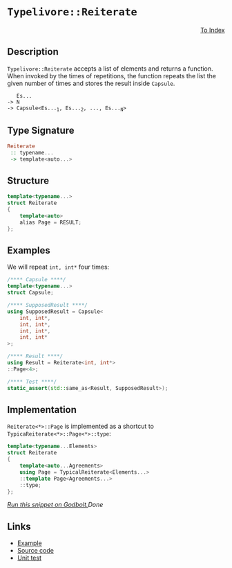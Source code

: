 <!-- Copyright 2024 Feng Mofan
SPDX-License-Identifier: Apache-2.0 -->

# `Typelivore::Reiterate`

<p style='text-align: right;'><a href="../../../facilities/metafunctions.md#typelivore-reiterate">To Index</a></p>

## Description

`Typelivore::Reiterate` accepts a list of elements and returns a function. When invoked by the times of repetitions, the function repeats the list the given number of times and stores the result inside `Capsule`.

<pre><code>   Es...
-> N
-> Capsule&lt;Es...<sub>1</sub>, Es...<sub>2</sub>, ..., Es...<sub>N</sub>&gt;</code></pre>

## Type Signature

```Haskell
Reiterate
 :: typename...
 -> template<auto...>
```

## Structure

```C++
template<typename...>
struct Reiterate
{
    template<auto>
    alias Page = RESULT;
};
```

## Examples

We will repeat `int, int*` four times:

```C++
/**** Capsule ****/
template<typename...>
struct Capsule;

/**** SupposedResult ****/
using SupposedResult = Capsule<
    int, int*,
    int, int*,
    int, int*,
    int, int*
>;

/**** Result ****/
using Result = Reiterate<int, int*>
::Page<4>;

/**** Test ****/
static_assert(std::same_as<Result, SupposedResult>);
```

## Implementation

`Reiterate<*>::Page` is implemented as a shortcut to `TypicaReiterate<*>::Page<*>::type`:

```C++
template<typename...Elements>
struct Reiterate
{
    template<auto...Agreements>
    using Page = TypicalReiterate<Elements...>
    ::template Page<Agreements...>
    ::type;
};
```

[*Run this snippet on Godbolt.*](https://godbolt.org/#z:OYLghAFBqd5QCxAYwPYBMCmBRdBLAF1QCcAaPECAMzwBtMA7AQwFtMQByARg9KtQYEAysib0QXACx8BBAKoBnTAAUAHpwAMvAFYTStJg1DIApACYAQuYukl9ZATwDKjdAGFUtAK4sGIAKwAzKSuADJ4DJgAcj4ARpjEIACc0gAOqAqETgwe3r4BwemZjgLhkTEs8Ykptpj2JQxCBEzEBLk%2BfkG19dlNLQRl0XEJydIKza3t%2BV3j/YMVVaMAlLaoXsTI7BwA9ABU%2BweHR8e72yYaAIJ7BwDUACKYqa6MyHiYCjeHZ5fXJ39H3wu5yuhxu2FUBFcFiYyAA1p8DoDISxUgZISZAm4CABPJ7MNgAOiJGOwwPGxC8DjBEKhMPhJgA7FYGXcMVZLsDkaimOjMcCbgKbly0ZgMVjcYxWJgiQSSTdkAYFB8PIImBEEqR%2BYKcXipTLsPQ2IIFMCSWSCBSqeDIQx0NC4WKVc11cQxQbMEaCAoZWbAqSOUytQLhTzRZidZLCUSLsBiJgPYwvWbLoKbl5MkYbgBZTzoG4Yu43J1qyKuzHuz3eomkG4xuMJ40%2Bv1s00slscn6gtxMVIKLz0BH7JEe7m88W6qOy5uXcmUghFnt9%2BjtoGd24AFVxeFEtAASphCAlQ4PTpyRyKxRH8dKiRXEybpxdZ1TN6lt2J94fiKHW%2ByLqmQzHJgvCIJt/X/QVn3nZRiFQIhlCYYBMHzQM20CP9gW2bYbmhJQFyUEAgyFc8f0xYCiBuABJZMIIFOMAEcvDwOMPggSj80CVlOJuDQliIqCbhguDUAQpCxWox9U0ZP9U1TdMImAIUJQ4wtu17fswzcX0ZMFRkuIwlNtRIoCQNQKiaNTBimJYm42JUgsbi4PjDIFAShPgxDNIk8CpMDFzZPkzMIxUhd1OXctDXvMCV18/TTR%2BbD92QdZMgAN2Q7sCKIwDNPIszvKIqzmPeWyzA4rTuMo5zaJuNzYI8sTMQK/zpKIuSM0U4KHOtWkHXDCVr0E%2BqRM88SbgAWhuMwSRAEAIws2SBVmnLs1zN1IsbaswQ2r1ovQoi9JXbLjNy0yZTreNKwWgVAsU0TkIc9yRsatwLobXbiWbfaAzijsQX%2BAGvkw0FKJRHaeWyE9AV%2BQGAcBM8wdI8dIxvAk72NGiBM/SFv3RAMdODE6xTy87Y0u%2B9rrTDrBM8kLX3fPcDxxpH0Y%2BqcfMFZaTppl63sraL/OWiUjrQgz/thxFgducFWFRZCgbXCWh3ioEzECCIFS8LByrQBhNlSJNHyl/ZQqXeXJcuHLLwGvVPvAgS1LNo7Fd2G4hC8VIikwdB9yXecFYuW63Y9r2ffeft5wcx2NLFIiIgIGt492TV/PjxPBGTuPBHTghM9T7ObiT00vrFmGbl9iOoeBIOK9oSPuOxo8xzTwuM5o2b7rFSRtJVsv13ef2LafZpHGQAB9JglQSAgIHGdBZoUKUJ4fNxa4T4PPYyb215JPj0I4FZaE4fxeD8DgtFIVBOC0yxrFqtYNgetWeFIAhNAPlZYQCSQCQ0AAOMwZgkhJC4P4f%2Bf8uAMgZNII%2BHBJC8BYBIDQGhSBnwvlfDgvAFAgBQW/c%2BB9SBwFgDARAIA1gEFSCBcglA0AojoAkKIUpOCqD/gANnGqwyQNxgDIGQI5H%2BZheDe0ICQPA88uAyEECIMQ7ApCSPkEoNQ79SC6AkQAd2/KkTgPBD7H1PsojBAB5EClD5yoCoDcFh7DOHcN4fwgkZUIAeDofQYg%2BZn5LF4HgrQKwIBIFoW%2BVx1CIABPoYkYAUgzB8DoDjbBEBYjKNiBEFo2JtG8CScwYg2JDGxG0JgBwaTSC0M9IYhgtBUn4NIFgWIXhgDdloLQbB3BeBYBYIYYA4hKn4DjA4PA6UmkX0wKofJIEtgv3jnUZRtA8CxG/FkjwWBlEWjwIg5ppB0rEFiFvB4bSjDTKMO/FYVADDAAUAANTeGowxeJCn8CkTuWR0g7kKJUOoSpqj9DtJQNYaw%2BgZnYMgCsVABtshNPGnPAsphb6WDMOgjZxAxHvHgCsOw%2BSGguFtFMPwEiwjqgWCMCRRQsgCCxXoIlDR5jDESBI1FvSBB9EmJ4DoehaUNAZQMPFVKWUTDaEy/INKeWUsqASlFD9NgSF0RwE%2BqCDGcEsWwjhXCeF8KkA42yuARFuPMIEJyXjDkrAQJgJgWBEgQE/iASQgQCRJECNAjQkgzCSFYcg/wrCkj6E4PA0giCdUElYVwVhf8kgQNYf4SQoCbWsJlZUjBWCcGv0OYQkhfiyEmKoRQEJqAXEMKYRwFoLBUoMnGkweUBhMxcCSASLgv8hH4CIAi8R8jpHiDkc8xQrzlG6CiRonsaTJXSrQbwIxaazEWKsYq0t7THKVurRoWyzjAkJHcYEMwniE34N8f4rNi6yAZtCa4lAZaIkgJQTQOuCQ4kJMqRklJhSb1ZJyXkgpazimJlKeU5R1Tan1MaYU1p7TOkX26WivpSLKlDJGZCQpEzYEX2mbMlJCytgX2Wasl%2BGytlKB2QBhSibjmIXOZc65jBbmyGbY8%2BR7alHvJAFEo93zoU2HgwCs1l8QUCDBRCziUKrAwrhQkBtSLAXdBA84CArhSU4ttEKxYhKMjEpyHy7FpByXZBkwSkTdLGg8sk5ptlgrOXCupbYHTSnuVzEM7J0V6xxVOQ9VK/RMa5XjpsQqKdFaq2/3VXWkgy7dXrp8Qao1JrKCSq9T6yt9qGT%2BCSFAwIDqnXhujegzgcbcGJqIaQ8hpjgn7pzWwTg%2BabEsAUKlPhqUPMinGLWzVYi9DPPIxIJ5sgqNvIvroYIPatHNP7Y5lLHBjEUJAjccxljiulfK5V0M4x53brCcuwIa7vEEJTXl3dNC5sHrK57MeFWkhjyqwQMeqhOHRPPcQS9iTklZLvdd7JuS0WFNfYId9FSgOYBqXUsQv61n/r2chlpxVen9OURB5KUG1kwamTMuZ2IkNLIRWh3gGHtkehwwcjdfATmEcwFcm5ayGsPKa5RxRbWdAgGCPRnjvzmPIrYw0Jp2w54Md4xYWFQ74WIpYyiuoom/DicxWZqT6B1PGdUySoXKn5MUssxp1lvRTN5GU/L%2BlBnyhcoFf0XTsxWii4lasGzsjevJaHc58bZWbh7YJId7zmq/NLf1aQQ1xqRisdgeF2jlbAiBH8GA8NyDvcMkDSby%2BqXbDxuW0sc1kh/DWsgQyZBf9JAgK4AAswUbYGBD66bzBAWP72cESH2Neeo/rIvdkC1QA%3D)$Done$

## Links

- [Example](../../../code/facilities/metafunctions/typelivore/reiterate/implementation.hpp)
- [Source code](../../../../conceptrodon/descend/typelivore/reiterate.hpp)
- [Unit test](../../../../tests/unit/metafunctions/typelivore/reiterate.test.hpp)
